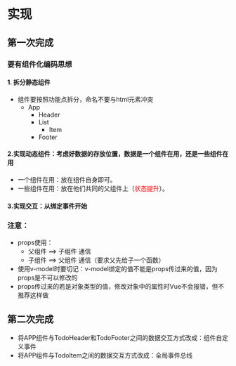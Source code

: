 # 实现
## 第一次完成
### 要有组件化编码思想
#### 1. 拆分静态组件
* 组件要按照功能点拆分，命名不要与html元素冲突
  * App
    * Header
    * List 
      * Item
    * Footer 
#### 2.实现动态组件：考虑好数据的存放位置，数据是一个组件在用，还是一些组件在用
* 一个组件在用：放在组件自身即可。
* 一些组件在用：放在他们共同的父组件上（<span style="color:red">状态提升</span>）。
#### 3.实现交互：从绑定事件开始
### 注意：
* props使用：
  * 父组件 ==> 子组件 通信
  * 子组件 ==> 父组件 通信（要求父先给子一个函数）
* 使用v-model时要切记：v-model绑定的值不能是props传过来的值，因为props是不可以修改的
* props传过来的若是对象类型的值，修改对象中的属性时Vue不会报错，但不推荐这样做
## 第二次完成
* 将APP组件与TodoHeader和TodoFooter之间的数据交互方式改成：组件自定义事件
* 将APP组件与TodoItem之间的数据交互方式改成：全局事件总线